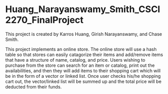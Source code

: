 # Huang_Narayanswamy_Smith_CSCI2270_FinalProject

This project is created by Karros Huang, Girish Narayanswamy, and Chase Smith.

This project implements an online store. The online store will use a hash table so that stores can easily catagorize their items and add/remove items that have a structure of name, catalog, and price. Users wishing to purchase from the store can search for an item or catalog, print out the availabilities, and then they will add items to their shopping cart which will be in the form of a vector or linked list. Once user checks his/he shopping cart out, the vector/linked list will be summed up and the total price will be deducted from their funds.
